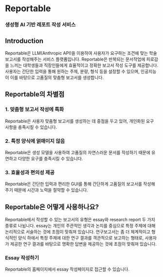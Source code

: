 # Reportable
### 생성형 AI 기반 레포트 작성 서비스

## Introduction
Reportable은 LLM(Anthropic API)을 이용하여 사용자가 요구하는 조건에 맞는 학술보고서를 작성해주는 서비스 플랫폼입니다. Reportable은 반복되는 문서작업에 피로감을 느끼는 대학생들과 직장인들에게 효율적이고 정확한 보고서 작성 도구를 제공합니다. 사용자는 간단한 입력을 통해 원하는 주제, 분량, 형식 등을 설정할 수 있으며, 인공지능이 이를 바탕으로 고품질의 맞춤형 보고서를 생성합니다.

## Reportable의 차별점
### 1. 맞춤형 보고서 작성에 특화
Reportable은 사용자 맞춤형 보고서를 생성하는 데 중점을 두고 있어, 개인화된 요구 사항을 충족시킬 수 있습니다.
### 2. 특정 양식에 얽매이지 않음
Reportable은 생성 모델을 사용하여 고품질의 자연스러운 문서를 작성하기 때문에 유연하고 다양한 요구를 충족시킬 수 있습니다.
### 3. 효율성과 편의성 제공
Reportable은 간단한 입력과 편리한 GUI를 통해 간단하게 고품질의 보고서를 작성해주기 때문에 시간과 노력을 절약할 수 있습니다.

## Reportable은 어떻게 사용하나요?
Reportable에서 작성할 수 있는 보고서의 유형은 essay와 research report 두 가지 종류로 나뉩니다. essay는 개인의 주관적인 생각과 논지를 중심으로 특정 주제에 대해 논리적으로 서술하는 것에 초점이 맞춰져 있습니다. 연구보고서는 좀 더 체계적이고 형식적인 양식 하에서 특정 주제에 대한 연구 결과를 객관적으로 보고하는 형태로, 사용자가 제공한 연구 결과를 바탕으로 명확한 답변을 제공하는 것에 초점이 맞춰져 있습니다.

### Essay 작성하기
Reportable의 홈페이지에서 essay 작성페이지로 접근할 수 있습니다.

